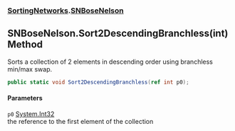 ### [SortingNetworks](./SortingNetworks.md 'SortingNetworks').[SNBoseNelson](./SortingNetworks-SNBoseNelson.md 'SortingNetworks.SNBoseNelson')
## SNBoseNelson.Sort2DescendingBranchless(int) Method
Sorts a collection of 2 elements in descending order using branchless min/max swap.  
```csharp
public static void Sort2DescendingBranchless(ref int p0);
```
#### Parameters
<a name='SortingNetworks-SNBoseNelson-Sort2DescendingBranchless(int)-p0'></a>
`p0` [System.Int32](https://docs.microsoft.com/en-us/dotnet/api/System.Int32 'System.Int32')  
the reference to the first element of the collection  
  
